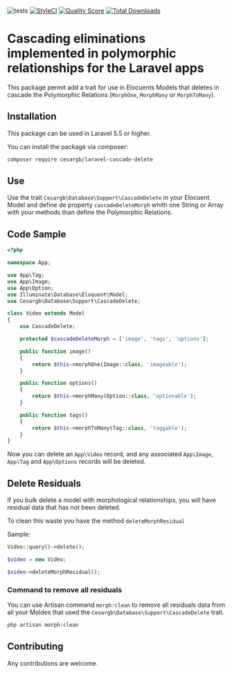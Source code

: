 ![tests](https://github.com/cesargb/laravel-cascade-delete/workflows/tests/badge.svg)
[![StyleCI](https://github.styleci.io/repos/144183283/shield?branch=master)](https://github.styleci.io/repos/144183283)
[![Quality Score](https://img.shields.io/scrutinizer/g/cesargb/laravel-cascade-delete.svg?style=flat-square)](https://scrutinizer-ci.com/g/cesargb/laravel-cascade-delete)
[![Total Downloads](https://img.shields.io/packagist/dt/cesargb/laravel-cascade-delete.svg?style=flat-square)](https://packagist.org/packages/cesargb/laravel-cascade-delete)

# Cascading eliminations implemented in polymorphic relationships for the Laravel apps

This package permit add a trait for use in Elocuents Models that deletes in
cascade the Polymorphic Relations (`MorphOne`, `MorphMany` or `MorphToMany`).

## Installation

This package can be used in Laravel 5.5 or higher.

You can install the package via composer:

```bash
composer require cesargb/laravel-cascade-delete
```

## Use

Use the trait `Cesargb\Database\Support\CascadeDelete` in your Elocuent Model and define de property `cascadeDeleteMorph` whith one String or Array with your methods than define the Polymorphic Relations.

## Code Sample

```php
<?php

namespace App;

use App\Tag;
use App\Image;
use App\Option;
use Illuminate\Database\Eloquent\Model;
use Cesargb\Database\Support\CascadeDelete;

class Video extends Model
{
    use CascadeDelete;

    protected $cascadeDeleteMorph = ['image', 'tags', 'options'];

    public function image()
    {
        return $this->morphOne(Image::class, 'imageable');
    }

    public function options()
    {
        return $this->morphMany(Option::class, 'optionable');
    }

    public function tags()
    {
        return $this->morphToMany(Tag::class, 'taggable');
    }
}
```

Now you can delete an `App\Video` record, and any associated `App\Image`, `App\Tag` and
`App\Options` records will be deleted.

## Delete Residuals

If you bulk delete a model with morphological relationships, you will have
residual data that has not been deleted.

To clean this waste you have the method `deleteMorphResidual`

Sample:

```php
Video::query()->delete();

$video = new Video;

$video->deleteMorphResidual();
```

### Command to remove all residuals

You can use Artisan command `morph:clean` to remove all residuals data from all
your Moldes that used the `Cesargb\Database\Support\CascadeDelete` trait.

```php
php artisan morph:clean
```

## Contributing

Any contributions are welcome.
